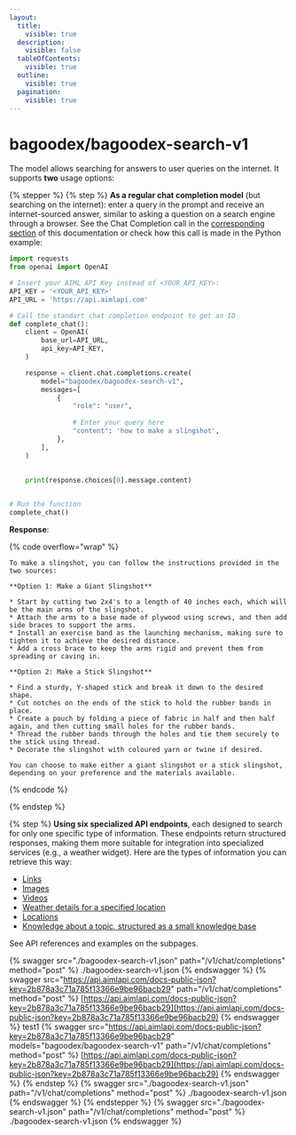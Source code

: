 ```yaml
---
layout:
  title:
    visible: true
  description:
    visible: false
  tableOfContents:
    visible: true
  outline:
    visible: true
  pagination:
    visible: true
---
```


# bagoodex/bagoodex-search-v1

The model allows searching for answers to user queries on the internet. It supports **two** usage options:

{% stepper %}
{% step %}
**As a regular chat completion model** (but searching on the internet): enter a query in the prompt and receive an internet-sourced answer, similar to asking a question on a search engine through a browser. See the Chat Completion call in the [corresponding section](https://docs.aimlapi.com/api-overview/text-models-llm/chat-completion) of this documentation or check how this call is made in the Python example:&#x20;

```python
import requests
from openai import OpenAI

# Insert your AIML API Key instead of <YOUR_API_KEY>:
API_KEY = '<YOUR_API_KEY>'
API_URL = 'https://api.aimlapi.com'

# Call the standart chat completion endpoint to get an ID
def complete_chat():
    client = OpenAI(
        base_url=API_URL,
        api_key=API_KEY,
    )    

    response = client.chat.completions.create(
        model="bagoodex/bagoodex-search-v1",
        messages=[
            {
                "role": "user",
                
                # Enter your query here
                "content": 'how to make a slingshot',
            },
        ],
    )
    
    
    print(response.choices[0].message.content)


# Run the function
complete_chat()
```

**Response**:

{% code overflow="wrap" %}
```
To make a slingshot, you can follow the instructions provided in the two sources:

**Option 1: Make a Giant Slingshot**

* Start by cutting two 2x4's to a length of 40 inches each, which will be the main arms of the slingshot.
* Attach the arms to a base made of plywood using screws, and then add side braces to support the arms.
* Install an exercise band as the launching mechanism, making sure to tighten it to achieve the desired distance.
* Add a cross brace to keep the arms rigid and prevent them from spreading or caving in.

**Option 2: Make a Stick Slingshot**

* Find a sturdy, Y-shaped stick and break it down to the desired shape.
* Cut notches on the ends of the stick to hold the rubber bands in place.
* Create a pouch by folding a piece of fabric in half and then half again, and then cutting small holes for the rubber bands.        
* Thread the rubber bands through the holes and tie them securely to the stick using thread.
* Decorate the slingshot with coloured yarn or twine if desired.

You can choose to make either a giant slingshot or a stick slingshot, depending on your preference and the materials available.  
```
{% endcode %}


{% endstep %}

{% step %}
**Using six specialized API endpoints**, each designed to search for only one specific type of information. These endpoints return structured responses, making them more suitable for integration into specialized services (e.g., a weather widget). Here are the types of information you can retrieve this way:

* [Links](https://docs.aimlapi.com/api-overview/web-search-models/bagoodex/bagoodex-bagoodex-search-v1/find-links)
* [Images](https://docs.aimlapi.com/api-overview/web-search-models/bagoodex/bagoodex-bagoodex-search-v1/find-images)
* [Videos](https://docs.aimlapi.com/api-overview/web-search-models/bagoodex/bagoodex-bagoodex-search-v1/find-videos)
* [Weather details for a specified location](https://docs.aimlapi.com/api-overview/web-search-models/bagoodex/bagoodex-bagoodex-search-v1/find-the-weather)
* [Locations](https://docs.aimlapi.com/api-overview/web-search-models/bagoodex/bagoodex-bagoodex-search-v1/find-a-local-map)
* [Knowledge about a topic, structured as a small knowledge base](https://docs.aimlapi.com/api-overview/web-search-models/bagoodex/bagoodex-bagoodex-search-v1/get-a-knowledge-structure)

See API references and examples on the subpages.

{% swagger src="./bagoodex-search-v1.json" path="/v1/chat/completions" method="post" %}
./bagoodex-search-v1.json
{% endswagger %}
{% swagger src="https://api.aimlapi.com/docs-public-json?key=2b878a3c71a785f13366e9be96bacb29" path="/v1/chat/completions" method="post" %}
[https://api.aimlapi.com/docs-public-json?key=2b878a3c71a785f13366e9be96bacb29](https://api.aimlapi.com/docs-public-json?key=2b878a3c71a785f13366e9be96bacb29)
{% endswagger %}
test1
{% swagger src="https://api.aimlapi.com/docs-public-json?key=2b878a3c71a785f13366e9be96bacb29" models="bagoodex/bagoodex-search-v1" path="/v1/chat/completions" method="post" %}
[https://api.aimlapi.com/docs-public-json?key=2b878a3c71a785f13366e9be96bacb29](https://api.aimlapi.com/docs-public-json?key=2b878a3c71a785f13366e9be96bacb29)
{% endswagger %}
{% endstep %}
{% swagger src="./bagoodex-search-v1.json" path="/v1/chat/completions" method="post" %}
./bagoodex-search-v1.json
{% endswagger %}
{% endstepper %}
{% swagger src="./bagoodex-search-v1.json" path="/v1/chat/completions" method="post" %}
./bagoodex-search-v1.json
{% endswagger %}